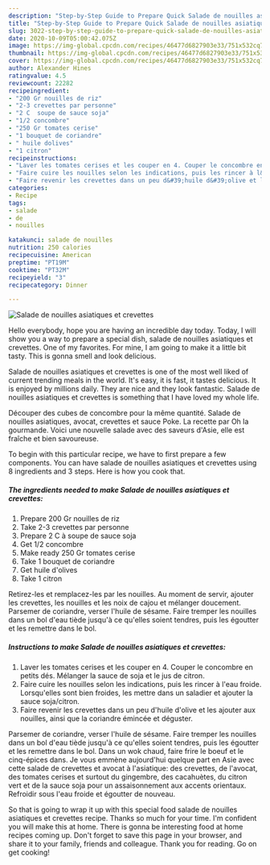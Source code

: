 ```yaml
---
description: "Step-by-Step Guide to Prepare Quick Salade de nouilles asiatiques et crevettes"
title: "Step-by-Step Guide to Prepare Quick Salade de nouilles asiatiques et crevettes"
slug: 3022-step-by-step-guide-to-prepare-quick-salade-de-nouilles-asiatiques-et-crevettes
date: 2020-10-09T05:00:42.075Z
image: https://img-global.cpcdn.com/recipes/46477d6827903e33/751x532cq70/salade-de-nouilles-asiatiques-et-crevettes-photo-principale-de-la-recette.jpg
thumbnail: https://img-global.cpcdn.com/recipes/46477d6827903e33/751x532cq70/salade-de-nouilles-asiatiques-et-crevettes-photo-principale-de-la-recette.jpg
cover: https://img-global.cpcdn.com/recipes/46477d6827903e33/751x532cq70/salade-de-nouilles-asiatiques-et-crevettes-photo-principale-de-la-recette.jpg
author: Alexander Hines
ratingvalue: 4.5
reviewcount: 22282
recipeingredient:
- "200 Gr nouilles de riz"
- "2-3 crevettes par personne"
- "2 C  soupe de sauce soja"
- "1/2 concombre"
- "250 Gr tomates cerise"
- "1 bouquet de coriandre"
- " huile dolives"
- "1 citron"
recipeinstructions:
- "Laver les tomates cerises et les couper en 4. Couper le concombre en petits dés. Mélanger la sauce de soja et le jus de citron."
- "Faire cuire les nouilles selon les indications, puis les rincer à l&#39;eau froide. Lorsqu&#39;elles sont bien froides, les mettre dans un saladier et ajouter la sauce soja/citron."
- "Faire revenir les crevettes dans un peu d&#39;huile d&#39;olive et les ajouter aux nouilles, ainsi que la coriandre émincée et déguster."
categories:
- Recipe
tags:
- salade
- de
- nouilles

katakunci: salade de nouilles 
nutrition: 250 calories
recipecuisine: American
preptime: "PT19M"
cooktime: "PT32M"
recipeyield: "3"
recipecategory: Dinner

---
```



![Salade de nouilles asiatiques et crevettes](https://img-global.cpcdn.com/recipes/46477d6827903e33/751x532cq70/salade-de-nouilles-asiatiques-et-crevettes-photo-principale-de-la-recette.jpg)

Hello everybody, hope you are having an incredible day today. Today, I will show you a way to prepare a special dish, salade de nouilles asiatiques et crevettes. One of my favorites. For mine, I am going to make it a little bit tasty. This is gonna smell and look delicious.

Salade de nouilles asiatiques et crevettes is one of the most well liked of current trending meals in the world. It's easy, it is fast, it tastes delicious. It is enjoyed by millions daily. They are nice and they look fantastic. Salade de nouilles asiatiques et crevettes is something that I have loved my whole life.

Découper des cubes de concombre pour la même quantité. Salade de nouilles asiatiques, avocat, crevettes et sauce Poke. La recette par Oh la gourmande. Voici une nouvelle salade avec des saveurs d&#39;Asie, elle est fraîche et bien savoureuse.


To begin with this particular recipe, we have to first prepare a few components. You can have salade de nouilles asiatiques et crevettes using 8 ingredients and 3 steps. Here is how you cook that.

<!--inarticleads1-->

##### The ingredients needed to make Salade de nouilles asiatiques et crevettes:

1. Prepare 200 Gr nouilles de riz
1. Take 2-3 crevettes par personne
1. Prepare 2 C à soupe de sauce soja
1. Get 1/2 concombre
1. Make ready 250 Gr tomates cerise
1. Take 1 bouquet de coriandre
1. Get  huile d&#39;olives
1. Take 1 citron


Retirez-les et remplacez-les par les nouilles. Au moment de servir, ajouter les crevettes, les nouilles et les noix de cajou et mélanger doucement. Parsemer de coriandre, verser l&#39;huile de sésame. Faire tremper les nouilles dans un bol d&#39;eau tiède jusqu&#39;à ce qu&#39;elles soient tendres, puis les égoutter et les remettre dans le bol. 

<!--inarticleads2-->

##### Instructions to make Salade de nouilles asiatiques et crevettes:

1. Laver les tomates cerises et les couper en 4. Couper le concombre en petits dés. Mélanger la sauce de soja et le jus de citron.
1. Faire cuire les nouilles selon les indications, puis les rincer à l&#39;eau froide. Lorsqu&#39;elles sont bien froides, les mettre dans un saladier et ajouter la sauce soja/citron.
1. Faire revenir les crevettes dans un peu d&#39;huile d&#39;olive et les ajouter aux nouilles, ainsi que la coriandre émincée et déguster.


Parsemer de coriandre, verser l&#39;huile de sésame. Faire tremper les nouilles dans un bol d&#39;eau tiède jusqu&#39;à ce qu&#39;elles soient tendres, puis les égoutter et les remettre dans le bol. Dans un wok chaud, faire frire le boeuf et le cinq-épices dans. Je vous emmène aujourd&#39;hui quelque part en Asie avec cette salade de crevettes et avocat à l&#39;asiatique: des crevettes, de l&#39;avocat, des tomates cerises et surtout du gingembre, des cacahuètes, du citron vert et de la sauce soja pour un assaisonnement aux accents orientaux. Refroidir sous l&#39;eau froide et égoutter de nouveau. 

So that is going to wrap it up with this special food salade de nouilles asiatiques et crevettes recipe. Thanks so much for your time. I'm confident you will make this at home. There is gonna be interesting food at home recipes coming up. Don't forget to save this page in your browser, and share it to your family, friends and colleague. Thank you for reading. Go on get cooking!

